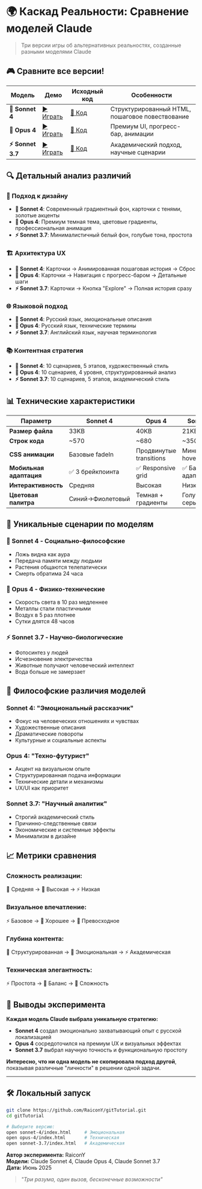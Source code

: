 # 🌍 Каскад Реальности: Сравнение моделей Claude

> Три версии игры об альтернативных реальностях, созданные разными моделями Claude

## 🎮 Сравните все версии!

| Модель | Демо | Исходный код | Особенности |
|--------|------|--------------|-------------|
| **🤖 Sonnet 4** | [▶️ Играть](https://raicony.github.io/gitTutorial/sonnet-4/) | [📁 Код](./sonnet-4/) | Структурированный HTML, пошаговое повествование |
| **🧠 Opus 4** | [▶️ Играть](https://raicony.github.io/gitTutorial/opus-4/) | [📁 Код](./opus-4/) | Премиум UI, прогресс-бар, анимации |
| **⚡ Sonnet 3.7** | [▶️ Играть](https://raicony.github.io/gitTutorial/sonnet-3.7/) | [📁 Код](./sonnet-3.7/) | Академический подход, научные сценарии |

## 🔍 Детальный анализ различий

### 🎨 Подход к дизайну
- **🤖 Sonnet 4**: Современный градиентный фон, карточки с тенями, золотые акценты
- **🧠 Opus 4**: Премиум темная тема, цветовые градиенты, профессиональная анимация  
- **⚡ Sonnet 3.7**: Минималистичный белый фон, голубые тона, простота

### 🏗️ Архитектура UX
- **🤖 Sonnet 4**: Карточки → Анимированная пошаговая история → Сброс
- **🧠 Opus 4**: Карточки → Навигация с прогресс-баром → Детальные шаги
- **⚡ Sonnet 3.7**: Карточки → Кнопка "Explore" → Полная история сразу

### 🌐 Языковой подход  
- **🤖 Sonnet 4**: Русский язык, эмоциональные описания
- **🧠 Opus 4**: Русский язык, технические термины
- **⚡ Sonnet 3.7**: Английский язык, научная терминология

### 📚 Контентная стратегия
- **🤖 Sonnet 4**: 10 сценариев, 5 этапов, художественный стиль
- **🧠 Opus 4**: 10 сценариев, 4 уровня, структурированный анализ  
- **⚡ Sonnet 3.7**: 10 сценариев, 5 этапов, академический стиль

## 📊 Технические характеристики

| Параметр | Sonnet 4 | Opus 4 | Sonnet 3.7 |
|----------|----------|--------|-------------|
| **Размер файла** | 33KB | 40KB | 21KB |
| **Строк кода** | ~570 | ~680 | ~350 |
| **CSS анимации** | Базовые fadeIn | Продвинутые transitions | Минимальные hover |
| **Мобильная адаптация** | ✅ 3 брейкпоинта | ✅ Responsive grid | ✅ Базовая адаптация |
| **Интерактивность** | Средняя | Высокая | Низкая |
| **Цветовая палитра** | Синий→Фиолетовый | Темная + градиенты | Голубой + серый |

## 🎯 Уникальные сценарии по моделям

### 🤖 Sonnet 4 - Социально-философские
- Ложь видна как аура  
- Передача памяти между людьми
- Растения общаются телепатически
- Смерть обратима 24 часа

### 🧠 Opus 4 - Физико-технические  
- Скорость света в 10 раз медленнее
- Металлы стали пластичными  
- Воздух в 5 раз плотнее
- Сутки длятся 48 часов

### ⚡ Sonnet 3.7 - Научно-биологические
- Фотосинтез у людей
- Исчезновение электричества
- Животные получают человеческий интеллект  
- Вода больше не замерзает

## 🧪 Философские различия моделей

### Sonnet 4: "Эмоциональный рассказчик"
- Фокус на человеческих отношениях и чувствах
- Художественные описания 
- Драматические повороты
- Культурные и социальные аспекты

### Opus 4: "Техно-футурист"  
- Акцент на визуальном опыте
- Структурированная подача информации
- Технические детали и механизмы
- UX/UI как приоритет

### Sonnet 3.7: "Научный аналитик"
- Строгий академический стиль
- Причинно-следственные связи
- Экономические и системные эффекты
- Минимализм в дизайне

## 📈 Метрики сравнения

### Сложность реализации: 
🤖 Средняя → 🧠 Высокая → ⚡ Низкая

### Визуальное впечатление:
⚡ Базовое → 🤖 Хорошее → 🧠 Превосходное  

### Глубина контента:
🧠 Структурированная → 🤖 Эмоциональная → ⚡ Академическая

### Техническая элегантность:
⚡ Простота → 🤖 Баланс → 🧠 Сложность

## 🚀 Выводы эксперимента

**Каждая модель Claude выбрала уникальную стратегию:**

- **Sonnet 4** создал эмоционально захватывающий опыт с русской локализацией
- **Opus 4** сосредоточился на премиум UX и визуальных эффектах  
- **Sonnet 3.7** выбрал научную точность и функциональную простоту

**Интересно, что ни одна модель не скопировала подход другой**, показывая различные "личности" в решении одной задачи.

---

## 🛠️ Локальный запуск

```bash
git clone https://github.com/RaiconY/gitTutorial.git
cd gitTutorial

# Выберите версию:
open sonnet-4/index.html     # Эмоциональная
open opus-4/index.html       # Техническая  
open sonnet-3.7/index.html   # Академическая
```

**Автор эксперимента:** RaiconY  
**Модели:** Claude Sonnet 4, Claude Opus 4, Claude Sonnet 3.7  
**Дата:** Июнь 2025

> *"Три разума, один вызов, бесконечные возможности"*